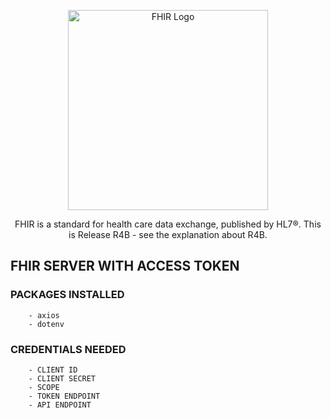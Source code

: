 <p align="center">
  <a href="https://hl7.org/fhir/" target="_blank"><img src="https://hl7.org/fhir/assets/images/fhir-logo-www.png" width="320" alt="FHIR Logo" /></a>
</p>

<p align="center">FHIR is a standard for health care data exchange, published by HL7®. This is Release R4B - see the explanation about R4B.</p>


## FHIR SERVER WITH ACCESS TOKEN

### PACKAGES INSTALLED

```
    - axios
    - dotenv
```

### CREDENTIALS NEEDED

```
    - CLIENT ID
    - CLIENT SECRET
    - SCOPE
    - TOKEN ENDPOINT
    - API ENDPOINT
```